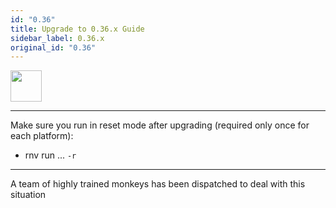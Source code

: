 ```yaml
---
id: "0.36"
title: Upgrade to 0.36.x Guide
sidebar_label: 0.36.x
original_id: "0.36"
---
```


<img className="header-image" src="https://renative.org/img/ic_upgrade.png" width="50" height="50" />

---

Make sure you run in reset mode after upgrading (required only once for each platform):

- rnv run ... `-r`

---

A team of highly trained monkeys has been dispatched to deal with this situation
